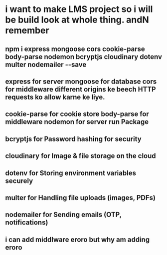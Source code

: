 # i want to make LMS project so i will be build look at whole thing. andN remember
## npm i express mongoose cors cookie-parse body-parse nodemon bcryptjs cloudinary dotenv multer nodemailer --save
## express for server mongoose for database cors for middleware different origins ke beech HTTP requests ko allow karne ke liye.
## cookie-parse for cookie store body-parse for middleware nodemon for server run Package
## bcryptjs for 	Password hashing for security
## cloudinary for Image & file storage on the cloud
## dotenv for Storing environment variables securely
## multer for Handling file uploads (images, PDFs)
## nodemailer for Sending emails (OTP, notifications)

## i can add middlware eroro but why am  adding eroro